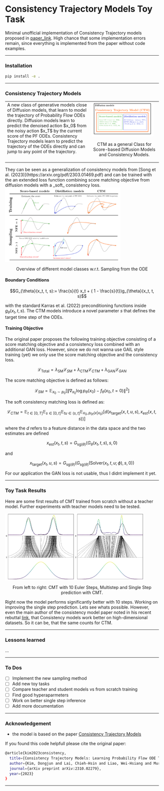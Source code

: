 # Consistency Trajectory Models Toy Task


Minimal unofficial implementation of Consistency Trajectory models proposed in [paper_link](https://openreview.net/attachment?id=ymjI8feDTD&name=pdf). High chance that some implementation errors remain, since everything is implemented from the paper without code examples. 

---

### Installation

```bash
pip install -e .
```

---

### Consistency Trajectory Models
<table>
  <tr>
    <!-- Text cell -->
    <td width="55%" valign="top">
A new class of generative models close of Diffusion models, that learn to model the trajectory of Probability Flow ODEs directly. Diffusion models learn to predict the denoised action $x_0$ from the noisy action $x_T$ by the current score of the PF ODEs. Consistency Trajectory models learn to predict the trajectory of the ODEs directly and can jump to any point of the trajectory. 
</td>
    <!-- Image cell -->
    <td width="45%">
      <img src="./images/Figure_1_CTM.png" width="95%" >
      <p style="text-align:center"> CTM as a general Class for Score-based Diffusion Models and Consistency Models. </p>
    </td>
  </tr>
</table>
They can be seen as a generalization of consistency models from [Song et al. (2023)](https://arxiv.org/pdf/2303.01469.pdf) and can be trained with the an extended loss function combining score matching objective from diffusion models with a _soft_ consistency loss.

<div style="display:flex">
  <img src="./images/Figure_2_CTM.png" width="75%" />
</div>
<p style="text-align:center"> Overview of different model classes w.r.t. Sampling from the ODE</p>


#### Boundary Conditions

```math
G_{\theta}(x_t, t, s):= \frac{s}{t} x_t + ( 1 - \frac{s}{t})g_{\theta}(x_t, t, s)
```
with the standard Karras et al. (2022) preconditioning functions inside $g_{\theta}(x_t, t, s)$.
The CTM models introduce a novel parameter $s$ that defines the target time step of the ODEs. 


#### Training Objective

The original paper proposes the following training objective consisting of a score matching objective and a consistency loss combined with an additional GAN loss. 
However, since we do not wanna use GAIL style training (yet) we only use the score matching objective and the consistency loss.

```math
\mathcal{L}_{\text{Total}} = \lambda_{\text{SM}} \mathcal{L}_{SM} +\lambda_{\text{CTM}} \mathcal{L}_{CTM} + \lambda_{\text{GAN}} \mathcal{L}_{GAN}
```

The score matching objective is defined as follows:

```math
\mathcal{L}_{SM} = \mathbb{E}_{x_0 \sim p_0} \left[ \left\| \nabla_{x_0} \log p_{\theta}(x_0) - f_{\theta}(x_0, t=0) \right\|^2 \right]
```

The soft consistency matching loss is defined as:
```math
\mathcal{L}_{CTM} = \mathbb{E}_{t \in [0, T]}\mathbb{E}_{s \in [0, t]} \mathbb{E}_{tu \in (s, t]} \mathbb{E}_{x_0, p_{0t}(x|x_0)} \left[ d(x_{\text{target}}(x,t,u,s), x_{\text{est}}(x,t,s)) \right]
```
where the $d$ refers to a feature distance in the data space and the two estimates are defined
```math
x_{\text{est}}(x_t, t, s) = G_{\text{sg}(\theta)}(G_{\theta}(x_t, t, s), s, 0)
```
and
```math
x_{\text{target}}(x_t, u, s) = G_{\text{sg}(\theta)}(G_{\text{sg}(\theta)}(\text{Solver}(x_t, t, u;\phi), s, 0))
```

For our application the GAN loss is not usable, thus I didnt implement it yet. 


---


### Toy Task Results 

Here are some first results of CMT trained from scratch without a teacher model. Further experiments with teacher models need to be tested. 

<div style="display:flex">
  <img src="./images/cm_euler_epochs_2000.png" width="45%" />
  <img src="./images/cm_onestep_epochs_2000.png" width="45%" />
</div>
<p style="text-align:center">From left to right: CMT with 10 Euler Steps, Multistep and Single Step prediction with CMT.</p>


Right now the model performs significantly better with 10 steps. Working on improving the single step prediction. Lets see whats possible. However, even the main author of the consistency model paper noted in his recent rebuttal [link](https://openreview.net/forum?id=WNzy9bRDvG), that Consistency models work better on high-dimensional datasets. So it can be, that the same counts for CTM. 


--- 


### Lessons learned

...

---

### To Dos

 - [ ] Implement the new sampling method
 - [ ] Add new toy tasks
 - [ ] Compare teacher and student models vs from scratch training
 - [ ] Find good hyperaparmeters
 - [ ] Work on better single step inference
 - [ ] Add more documentation

---

### Acknowledgement

- the model is based on the paper [Consistency Trajectory Models]([https://openreview.net/attachment?id=ymjI8feDTD&name=pdf](https://arxiv.org/pdf/2310.02279.pdf)https://arxiv.org/pdf/2310.02279.pdf) 

If you found this code helpfull please cite the original paper:

```bash
@article{kim2023consistency,
  title={Consistency Trajectory Models: Learning Probability Flow ODE Trajectory of Diffusion},
  author={Kim, Dongjun and Lai, Chieh-Hsin and Liao, Wei-Hsiang and Murata, Naoki and Takida, Yuhta and Uesaka, Toshimitsu and He, Yutong and Mitsufuji, Yuki and Ermon, Stefano},
  journal={arXiv preprint arXiv:2310.02279},
  year={2023}
}

```

---